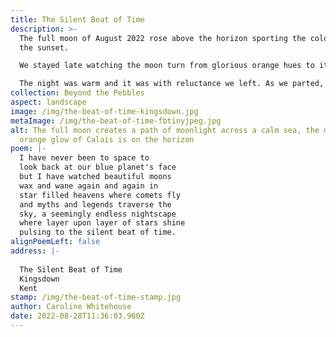 ```yaml
---
title: The Silent Beat of Time
description: >-
  The full moon of August 2022 rose above the horizon sporting the colours of
  the sunset.

  We stayed late watching the moon turn from glorious orange hues to its more traditional white silver light.

  The night was warm and it was with reluctance we left. As we parted, the beach was lit up with two artificial lights, the moth man had come to survey migrating moths from across the channel, how wonderful.
collection: Beyond the Pebbles
aspect: landscape
image: /img/the-beat-of-time-kingsdown.jpg
metaImage: /img/the-beat-of-time-fbtinyjpeg.jpg
alt: The full moon creates a path of moonlight across a calm sea, the distant
  orange glow of Calais is on the horizon
poem: |-
  I have never been to space to
  look back at our blue planet's face
  but I have watched beautiful moons
  wax and wane again and again in
  star filled heavens where comets fly 
  and myths and legends traverse the 
  sky, a seemingly endless nightscape  
  where layer upon layer of stars shine 
  pulsing to the silent beat of time.
alignPoemLeft: false
address: |-
  
  The Silent Beat of Time
  Kingsdown
  Kent
stamp: /img/the-beat-of-time-stamp.jpg
author: Caroline Whitehouse
date: 2022-08-28T11:36:03.960Z
---
```

